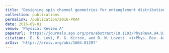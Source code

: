 ```yaml
---
title: "Designing spin channel geometries for entanglement distribution"
collection: publications
permalink: /publication/2016-PRA4
date: 2016-09-01
venue: 'Physical Review A'
paperurl: 'https://journals.aps.org/pra/abstract/10.1103/PhysRevA.94.032302'
citation: 'E. K. Levi, P. G. Kirton, and B. W. Lovett  <i>Phys. Rev. A</i> 94, 032302 (2016)'
arXiv: 'https://arxiv.org/abs/1604.01297'
---
```



